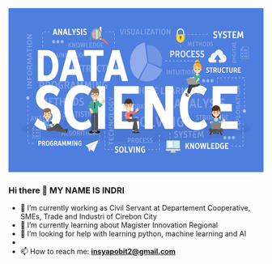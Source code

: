 <p align="center">
  <img src="data science.jpg" width="524px" height="324px">
</p>

### Hi there 👋 MY NAME IS INDRI

- 🔭 I’m currently working as Civil Servant at Departement Cooperative, SMEs, Trade and Industri of Cirebon City
- 🌱 I’m currently learning about Magister Innovation Regional
- 🤔 I’m looking for help with learning python, machine learning and AI
- 
- 📫 How to reach me: **insyapobit2@gmail.com**

